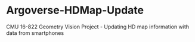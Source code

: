 # Argoverse-HDMap-Update
CMU 16-822 Geometry Vision Project - Updating HD map information with data from smartphones
